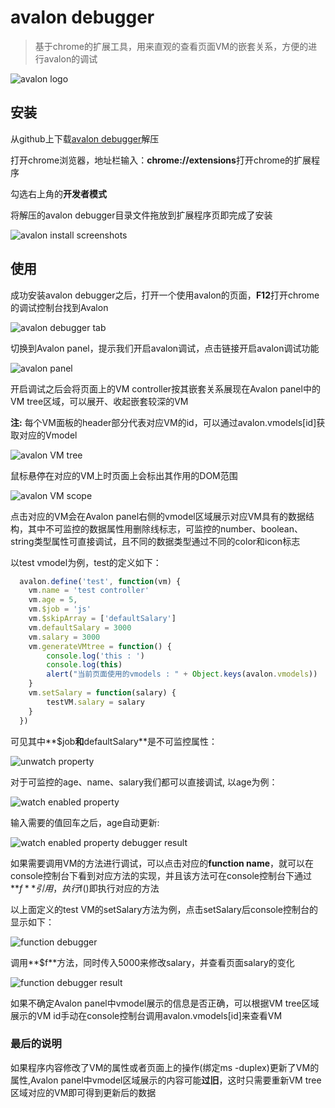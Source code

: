 # avalon debugger

> 基于chrome的扩展工具，用来直观的查看页面VM的嵌套关系，方便的进行avalon的调试

![avalon logo](./img/webstore-icon.png "avalon logo")

## 安装

从github上下载[avalon debugger](https://github.com/shirlyLoveU/avalondebugger/archive/master.zip)解压

打开chrome浏览器，地址栏输入：**chrome://extensions**打开chrome的扩展程序

勾选右上角的**开发者模式**

将解压的avalon debugger目录文件拖放到扩展程序页即完成了安装

![avalon install screenshots](./img/screenshots/avalonInstall.png "avalon install screenshots")

## 使用

成功安装avalon debugger之后，打开一个使用avalon的页面，**F12**打开chrome的调试控制台找到Avalon

![avalon debugger tab](./img/screenshots/avalonDebugger.png "avalon debugger tab")

切换到Avalon panel，提示我们开启avalon调试，点击链接开启avalon调试功能

![avalon panel](./img/screenshots/avalonPanel.png "avalon panel")

开启调试之后会将页面上的VM controller按其嵌套关系展现在Avalon panel中的VM tree区域，可以展开、收起嵌套较深的VM

**注:** 每个VM面板的header部分代表对应VM的id，可以通过avalon.vmodels[id]获取对应的Vmodel 

![avalon VM tree](./img/screenshots/avalonVMTree.png "avalon VM tree")

鼠标悬停在对应的VM上时页面上会标出其作用的DOM范围

![avalon VM scope](./img/screenshots/avalonVMScope.png "avalon VM scope")

点击对应的VM会在Avalon panel右侧的vmodel区域展示对应VM具有的数据结构，其中不可监控的数据属性用删除线标志，可监控的number、boolean、string类型属性可直接调试，且不同的数据类型通过不同的color和icon标志

以test vmodel为例，test的定义如下：

```javascript
  avalon.define('test', function(vm) {
    vm.name = 'test controller'
    vm.age = 5,
    vm.$job = 'js'
    vm.$skipArray = ['defaultSalary']
    vm.defaultSalary = 3000
    vm.salary = 3000
    vm.generateVMtree = function() {
        console.log('this : ')
        console.log(this)
        alert("当前页面使用的vmodels : " + Object.keys(avalon.vmodels))
    }
    vm.setSalary = function(salary) {
        testVM.salary = salary
    }
  })
```

可见其中**$job**和**defaultSalary**是不可监控属性：

![unwatch property](./img/screenshots/unwatchProperty.png "unwatch property")

对于可监控的age、name、salary我们都可以直接调试, 以age为例：

![watch enabled property](./img/screenshots/watchPropDebugger.png "watch enabled property")

输入需要的值回车之后，age自动更新:

![watch enabled property debugger result](./img/screenshots/watchPropDebugResult.png "watch enabled property debugger result")

如果需要调用VM的方法进行调试，可以点击对应的**function name**，就可以在console控制台下看到对应方法的实现，并且该方法可在console控制台下通过**$f**引用，执行$f()即执行对应的方法

以上面定义的test VM的setSalary方法为例，点击setSalary后console控制台的显示如下：

![function debugger](./img/screenshots/funcDebug.png "function debugger")

调用**$f**方法，同时传入5000来修改salary，并查看页面salary的变化

![function debugger result](./img/screenshots/funcDebuggerResult.png "function debugger result")

如果不确定Avalon panel中vmodel展示的信息是否正确，可以根据VM tree区域展示的VM id手动在console控制台调用avalon.vmodels[id]来查看VM

### 最后的说明

如果程序内容修改了VM的属性或者页面上的操作(绑定ms
-duplex)更新了VM的属性,Avalon panel中vmodel区域展示的内容可能**过旧**，这时只需要重新VM tree区域对应的VM即可得到更新后的数据

